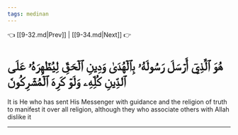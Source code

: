```yaml
---
tags: medinan
---
```


👈 [[9-32.md|Prev]] | [[9-34.md|Next]] 👉

# هُوَ ٱلَّذِيٓ أَرۡسَلَ رَسُولَهُۥ بِٱلۡهُدَىٰ وَدِينِ ٱلۡحَقِّ لِيُظۡهِرَهُۥ عَلَى ٱلدِّينِ كُلِّهِۦ وَلَوۡ كَرِهَ ٱلۡمُشۡرِكُونَ

It is He who has sent His Messenger with guidance and the religion of truth to manifest it over all religion, although they who associate others with Allah dislike it

---

